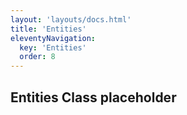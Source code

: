```yaml
---
layout: 'layouts/docs.html'
title: 'Entities'
eleventyNavigation:
  key: 'Entities'
  order: 8
---
```


## Entities Class placeholder

